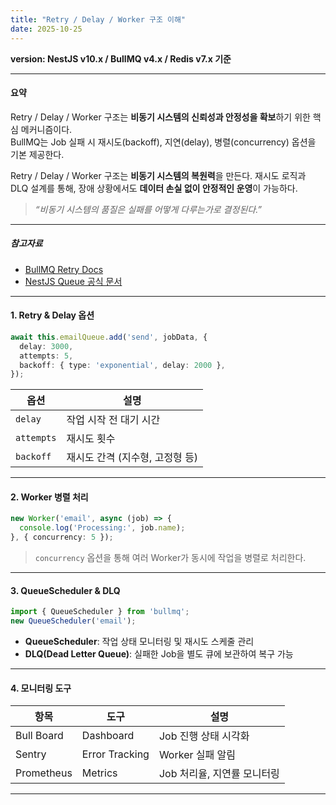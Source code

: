 ```yaml
---
title: "Retry / Delay / Worker 구조 이해"
date: 2025-10-25
---
```


**version: NestJS v10.x / BullMQ v4.x / Redis v7.x 기준**

---

#### 요약

Retry / Delay / Worker 구조는 **비동기 시스템의 신뢰성과 안정성을 확보**하기 위한 핵심 메커니즘이다.  
BullMQ는 Job 실패 시 재시도(backoff), 지연(delay), 병렬(concurrency) 옵션을 기본 제공한다.

Retry / Delay / Worker 구조는 **비동기 시스템의 복원력**을 만든다.
재시도 로직과 DLQ 설계를 통해, 장애 상황에서도 **데이터 손실 없이 안정적인 운영**이 가능하다.

> *“비동기 시스템의 품질은 실패를 어떻게 다루는가로 결정된다.”*

---

##### 참고자료
- [BullMQ Retry Docs](https://docs.bullmq.io/patterns/retry)
- [NestJS Queue 공식 문서](https://docs.nestjs.com/techniques/queues)

---

#### 1. Retry & Delay 옵션

```ts
await this.emailQueue.add('send', jobData, {
  delay: 3000,
  attempts: 5,
  backoff: { type: 'exponential', delay: 2000 },
});
```

| 옵션         | 설명                  |
| ---------- | ------------------- |
| `delay`    | 작업 시작 전 대기 시간       |
| `attempts` | 재시도 횟수              |
| `backoff`  | 재시도 간격 (지수형, 고정형 등) |

---

#### 2. Worker 병렬 처리

```ts
new Worker('email', async (job) => {
  console.log('Processing:', job.name);
}, { concurrency: 5 });
```

> `concurrency` 옵션을 통해 여러 Worker가 동시에 작업을 병렬로 처리한다.

---

#### 3. QueueScheduler & DLQ

```ts
import { QueueScheduler } from 'bullmq';
new QueueScheduler('email');
```

* **QueueScheduler**: 작업 상태 모니터링 및 재시도 스케줄 관리
* **DLQ(Dead Letter Queue)**: 실패한 Job을 별도 큐에 보관하여 복구 가능

---

#### 4. 모니터링 도구

| 항목         | 도구             | 설명                |
| ---------- | -------------- | ----------------- |
| Bull Board | Dashboard      | Job 진행 상태 시각화     |
| Sentry     | Error Tracking | Worker 실패 알림      |
| Prometheus | Metrics        | Job 처리율, 지연률 모니터링 |

---
